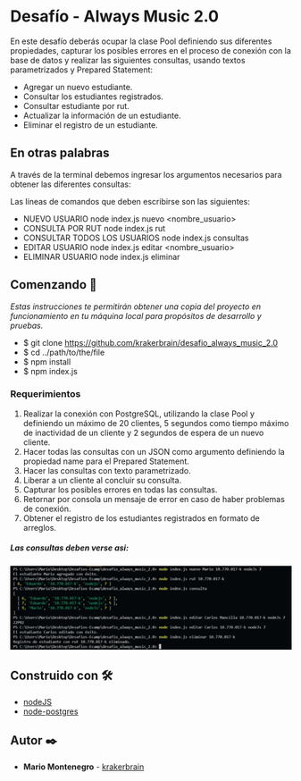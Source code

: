 # Desafío - Always Music 2.0

En este desafío deberás ocupar la clase Pool definiendo sus diferentes propiedades, capturar los posibles errores en el proceso de conexión con la base de datos y realizar las siguientes consultas, usando textos parametrizados y Prepared Statement:

- Agregar un nuevo estudiante.
- Consultar los estudiantes registrados.
- Consultar estudiante por rut.
- Actualizar la información de un estudiante.
- Eliminar el registro de un estudiante.

## En otras palabras

A través de la terminal debemos ingresar los argumentos necesarios para obtener las diferentes consultas:

Las líneas de comandos que deben escribirse son las siguientes:

- NUEVO USUARIO node index.js nuevo <nombre_usuario> <rut> <curso> <nivel>
- CONSULTA POR RUT node index.js rut <rut>
- CONSULTAR TODOS LOS USUARIOS node index.js consultas
- EDITAR USUARIO node index.js editar <nombre_usuario> <rut> <curso> <nivel>
- ELIMINAR USUARIO node index.js eliminar <rut>

## Comenzando 🚀

_Estas instrucciones te permitirán obtener una copia del proyecto en funcionamiento en tu máquina local para propósitos de desarrollo y pruebas._

- $ git clone https://github.com/krakerbrain/desafio_always_music_2.0
- $ cd ../path/to/the/file
- $ npm install
- $ npm index.js <argumentos necesarios descritos arriba>

### Requerimientos

1. Realizar la conexión con PostgreSQL, utilizando la clase Pool y definiendo un máximo de 20 clientes, 5 segundos como tiempo máximo de inactividad de un cliente y 2 segundos de espera de un nuevo cliente.
2. Hacer todas las consultas con un JSON como argumento definiendo la propiedad name para el Prepared Statement.
3. Hacer las consultas con texto parametrizado.
4. Liberar a un cliente al concluir su consulta.
5. Capturar los posibles errores en todas las consultas.
6. Retornar por consola un mensaje de error en caso de haber problemas de conexión.
7. Obtener el registro de los estudiantes registrados en formato de arreglos.

##### Las consultas deben verse asi:

![Roommates](/readme_files/consultas.jpg)

## Construido con 🛠️

- [nodeJS](https://nodejs.org/en/)
- [node-postgres](https://node-postgres.com/api/pool)

## Autor ✒️

- **Mario Montenegro** - [krakerbrain](https://github.com/krakerbrain)
